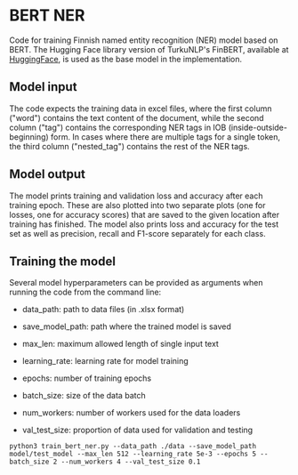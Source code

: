 # BERT NER

Code for training Finnish named entity recognition (NER) model based on BERT. The Hugging Face library version of TurkuNLP's FinBERT, available at [HuggingFace](https://huggingface.co/TurkuNLP/bert-base-finnish-cased-v1), is used as the base model in the implementation.

## Model input

The code expects the training data in excel files, where the first column ("word") contains the text content of the document, while the second column ("tag") contains the corresponding NER tags in IOB (inside-outside-beginning) form. In cases where there are multiple tags for a single token, the third column ("nested_tag") contains the rest of the NER tags.

## Model output

The model prints training and validation loss and accuracy after each training epoch. These are also plotted into two separate plots (one for losses, one for accuracy scores) that are saved to the given location after training has finished. The model also prints loss and accuracy for the test set as well as precision, recall and F1-score separately for each class.

## Training the model

Several model hyperparameters can be provided as arguments when running the code from the command line:

- data_path: path to data files (in .xlsx format)

- save_model_path: path where the trained model is saved

- max_len: maximum allowed length of single input text

- learning_rate: learning  rate for model training

- epochs: number of training epochs

- batch_size: size of the data batch

- num_workers: number of workers used for the data loaders

- val_test_size: proportion of data used for validation and testing

`python3 train_bert_ner.py --data_path ./data --save_model_path model/test_model --max_len 512 --learning_rate 5e-3 --epochs 5 --batch_size 2 --num_workers 4 --val_test_size 0.1`
